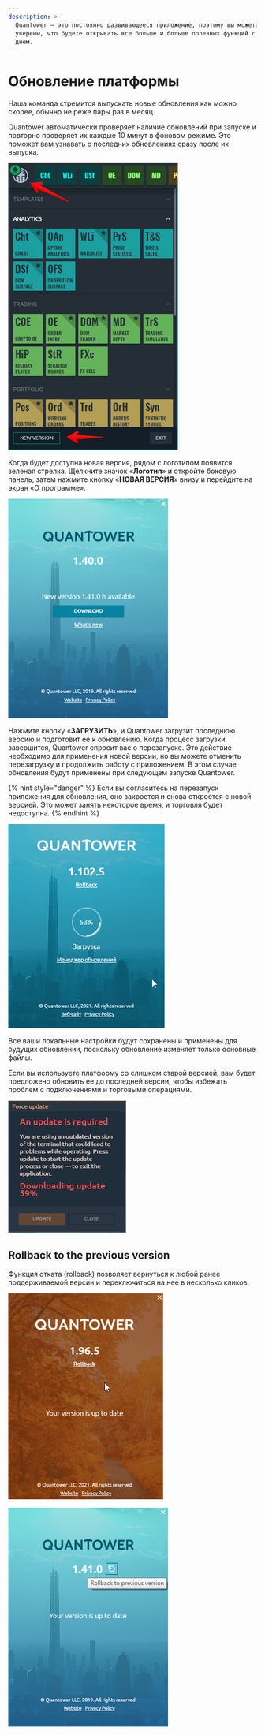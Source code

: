```yaml
---
description: >-
  Quantower — это постоянно развивающееся приложение, поэтому вы можете быть
  уверены, что будете открывать все больше и больше полезных функций с каждым
  днем.
---
```


# Обновление платформы

Наша команда стремится выпускать новые обновления как можно скорее, обычно не реже пары раз в месяц.

Quantower автоматически проверяет наличие обновлений при запуске и повторно проверяет их каждые 10 минут в фоновом режиме. Это поможет вам узнавать о последних обновлениях сразу после их выпуска.

![&#x417;&#x435;&#x43B;&#x435;&#x43D;&#x430;&#x44F; &#x441;&#x442;&#x440;&#x435;&#x43B;&#x43A;&#x430; &#x43D;&#x430; &#x43B;&#x43E;&#x433;&#x43E;&#x442;&#x438;&#x43F;&#x435; &#x43E;&#x437;&#x43D;&#x430;&#x447;&#x430;&#x435;&#x442;, &#x447;&#x442;&#x43E; &#x434;&#x43E;&#x441;&#x442;&#x443;&#x43F;&#x43D;&#x43E; &#x43D;&#x43E;&#x432;&#x43E;&#x435; &#x43E;&#x431;&#x43D;&#x43E;&#x432;&#x43B;&#x435;&#x43D;&#x438;&#x435;](../.gitbook/assets/screenshot_128.png)

Когда будет доступна новая версия, рядом с логотипом появится зеленая стрелка. Щелкните значок «**Логотип**» и откройте боковую панель, затем нажмите кнопку «**НОВАЯ ВЕРСИЯ**» внизу и перейдите на экран «О программе».

![&#x41D;&#x43E;&#x432;&#x430;&#x44F; &#x432;&#x435;&#x440;&#x441;&#x438;&#x44F; &#x434;&#x43E;&#x441;&#x442;&#x443;&#x43F;&#x43D;&#x430; &#x434;&#x43B;&#x44F; &#x441;&#x43A;&#x430;&#x447;&#x438;&#x432;&#x430;&#x43D;&#x438;&#x44F;](../.gitbook/assets/new-version-quantower.png)

Нажмите кнопку «**ЗАГРУЗИТЬ**», и Quantower загрузит последнюю версию и подготовит ее к обновлению. Когда процесс загрузки завершится, Quantower спросит вас о перезапуске. Это действие необходимо для применения новой версии, но вы можете отменить перезагрузку и продолжить работу с приложением. В этом случае обновления будут применены при следующем запуске Quantower.

{% hint style="danger" %}
Если вы согласитесь на перезапуск приложения для обновления, оно закроется и снова откроется с новой версией. Это может занять некоторое время, и торговля будет недоступна.
{% endhint %}

![](../.gitbook/assets/zagruzka-obnovleniya.gif)

Все ваши локальные настройки будут сохранены и применены для будущих обновлений, поскольку обновление изменяет только основные файлы.

Если вы используете платформу со слишком старой версией, вам будет предложено обновить ее до последней версии, чтобы избежать проблем с подключениями и торговыми операциями.

![](../.gitbook/assets/image%20%2896%29.png)

## Rollback to the previous version

Функция отката \(rollback\) позволяет вернуться к любой ранее поддерживаемой версии и переключиться на нее в несколько кликов. 

![Rollback to previous Quantower version \(new version\)](../.gitbook/assets/rollback.gif)

![&#x41E;&#x442;&#x43A;&#x430;&#x442; &#x43A; &#x43F;&#x440;&#x435;&#x434;&#x44B;&#x434;&#x443;&#x449;&#x435;&#x439; &#x432;&#x435;&#x440;&#x441;&#x438;&#x438; Quantower \(&#x432;&#x43E;&#x442; &#x43A;&#x430;&#x43A; &#x432;&#x44B;&#x433;&#x43B;&#x44F;&#x434;&#x435;&#x43B;&#x430; &#x441;&#x442;&#x430;&#x440;&#x430;&#x44F; &#x432;&#x435;&#x440;&#x441;&#x438;&#x44F; &#x44D;&#x442;&#x43E;&#x433;&#x43E; &#x43E;&#x43A;&#x43D;&#x430;\)](../.gitbook/assets/rollbackto-previous-version.png)

